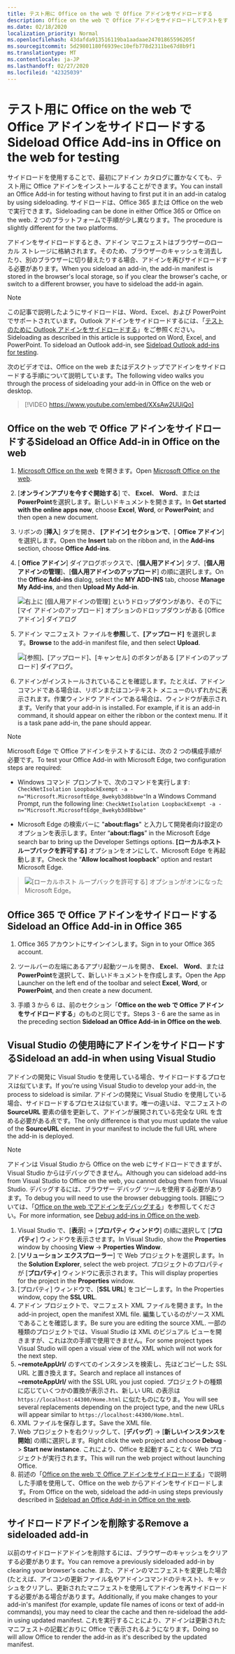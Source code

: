 ```yaml
---
title: テスト用に Office on the web で Office アドインをサイドロードする
description: Office on the web で Office アドインをサイドロードしてテストをする
ms.date: 02/18/2020
localization_priority: Normal
ms.openlocfilehash: 43dafda913516119ba1aadaae24701865596205f
ms.sourcegitcommit: 5d29801180f6939ec10efb778d2311be67d8b9f1
ms.translationtype: MT
ms.contentlocale: ja-JP
ms.lasthandoff: 02/27/2020
ms.locfileid: "42325039"
---
```

# <a name="sideload-office-add-ins-in-office-on-the-web-for-testing"></a><span data-ttu-id="8079f-103">テスト用に Office on the web で Office アドインをサイドロードする</span><span class="sxs-lookup"><span data-stu-id="8079f-103">Sideload Office Add-ins in Office on the web for testing</span></span>

<span data-ttu-id="8079f-104">サイドロードを使用することで、最初にアドイン カタログに置かなくても、テスト用に Office アドインをインストールすることができます。</span><span class="sxs-lookup"><span data-stu-id="8079f-104">You can install an Office Add-in for testing without having to first put it in an add-in catalog by using sideloading.</span></span> <span data-ttu-id="8079f-105">サイドロードは、Office 365 または Office on the web で実行できます。</span><span class="sxs-lookup"><span data-stu-id="8079f-105">Sideloading can be done in either Office 365 or Office on the web.</span></span> <span data-ttu-id="8079f-106">2 つのプラットフォームで手順が少し異なります。</span><span class="sxs-lookup"><span data-stu-id="8079f-106">The procedure is slightly different for the two platforms.</span></span>

<span data-ttu-id="8079f-107">アドインをサイドロードするとき、アドイン マニフェストはブラウザーのローカル ストレージに格納されます。そのため、ブラウザーのキャッシュを消去したり、別のブラウザーに切り替えたりする場合、アドインを再びサイドロードする必要があります。</span><span class="sxs-lookup"><span data-stu-id="8079f-107">When you sideload an add-in, the add-in manifest is stored in the browser's local storage, so if you clear the browser's cache, or switch to a different browser, you have to sideload the add-in again.</span></span>

> [!NOTE]
> <span data-ttu-id="8079f-p102">この記事で説明したようにサイドロードは、Word、Excel、および PowerPoint でサポートされています。Outlook アドインをサイドロードするには、「[テストのために Outlook アドインをサイドロードする](../outlook/sideload-outlook-add-ins-for-testing.md)」をご参照ください。</span><span class="sxs-lookup"><span data-stu-id="8079f-p102">Sideloading as described in this article is supported on Word, Excel, and PowerPoint. To sideload an Outlook add-in, see [Sideload Outlook add-ins for testing](../outlook/sideload-outlook-add-ins-for-testing.md).</span></span>

<span data-ttu-id="8079f-110">次のビデオでは、Office on the web またはデスクトップでアドインをサイドロードする手順について説明しています。</span><span class="sxs-lookup"><span data-stu-id="8079f-110">The following video walks you through the process of sideloading your add-in in Office on the web or desktop.</span></span>

> [!VIDEO https://www.youtube.com/embed/XXsAw2UUiQo]

## <a name="sideload-an-office-add-in-in-office-on-the-web"></a><span data-ttu-id="8079f-111">Office on the web で Office アドインをサイドロードする</span><span class="sxs-lookup"><span data-stu-id="8079f-111">Sideload an Office Add-in in Office on the web</span></span>

1. <span data-ttu-id="8079f-112">[Microsoft Office on the web](https://office.live.com/) を開きます。</span><span class="sxs-lookup"><span data-stu-id="8079f-112">Open [Microsoft Office on the web](https://office.live.com/).</span></span>

2. <span data-ttu-id="8079f-113">[**オンラインアプリを今すぐ開始する**] で、 **Excel**、 **Word**、または**PowerPoint**を選択します。新しいドキュメントを開きます。</span><span class="sxs-lookup"><span data-stu-id="8079f-113">In **Get started with the online apps now**, choose **Excel**, **Word**, or **PowerPoint**; and then open a new document.</span></span>

3. <span data-ttu-id="8079f-114">リボンの [**挿入**] タブを開き、 **[アドイン] セクションで**、[ **Office アドイン**] を選択します。</span><span class="sxs-lookup"><span data-stu-id="8079f-114">Open the **Insert** tab on the ribbon and, in the **Add-ins** section, choose **Office Add-ins**.</span></span>

4. <span data-ttu-id="8079f-115">[ **Office アドイン**] ダイアログボックスで、[**個人用アドイン**] タブ、[**個人用アドインの管理**]、[**個人用アドインのアップロード**] の順に選択します。</span><span class="sxs-lookup"><span data-stu-id="8079f-115">On the **Office Add-ins** dialog, select the **MY ADD-INS** tab, choose **Manage My Add-ins**, and then **Upload My Add-in**.</span></span>

    ![右上に [個人用アドインの管理] というドロップダウンがあり、その下に [マイ アドインのアップロード] オプションのドロップダウンがある [Office アドイン] ダイアログ](../images/office-add-ins-my-account.png)

5. <span data-ttu-id="8079f-117">アドイン マニフェスト ファイルを**参照**して、**[アップロード]** を選択します。</span><span class="sxs-lookup"><span data-stu-id="8079f-117">**Browse** to the add-in manifest file, and then select **Upload**.</span></span>

    ![[参照]、[アップロード]、[キャンセル] のボタンがある [アドインのアップロード] ダイアログ。](../images/upload-add-in.png)

6. <span data-ttu-id="8079f-p103">アドインがインストールされていることを確認します。たとえば、アドイン コマンドである場合は、リボンまたはコンテキスト メニューのいずれかに表示されます。作業ウィンドウ アドインである場合は、ウィンドウが表示されます。</span><span class="sxs-lookup"><span data-stu-id="8079f-p103">Verify that your add-in is installed. For example, if it is an add-in command, it should appear on either the ribbon or the context menu. If it is a task pane add-in, the pane should appear.</span></span>

> [!NOTE]
><span data-ttu-id="8079f-122">Microsoft Edge で Office アドインをテストするには、次の 2 つの構成手順が必要です。</span><span class="sxs-lookup"><span data-stu-id="8079f-122">To test your Office Add-in with Microsoft Edge, two configuration steps are required:</span></span> 
>
> - <span data-ttu-id="8079f-123">Windows コマンド プロンプトで、次のコマンドを実行します: `CheckNetIsolation LoopbackExempt -a -n="Microsoft.MicrosoftEdge_8wekyb3d8bbwe"`</span><span class="sxs-lookup"><span data-stu-id="8079f-123">In a Windows Command Prompt, run the following line: `CheckNetIsolation LoopbackExempt -a -n="Microsoft.MicrosoftEdge_8wekyb3d8bbwe"`</span></span>
>
> - <span data-ttu-id="8079f-124">Microsoft Edge の検索バーに "**about:flags**" と入力して開発者向け設定のオプションを表示します。</span><span class="sxs-lookup"><span data-stu-id="8079f-124">Enter “**about:flags**” in the Microsoft Edge search bar to bring up the Developer Settings options.</span></span>  <span data-ttu-id="8079f-125">**[ローカルホスト ループバックを許可する]** オプションをオンにして、Microsoft Edge を再起動します。</span><span class="sxs-lookup"><span data-stu-id="8079f-125">Check the “**Allow localhost loopback**” option and restart Microsoft Edge.</span></span>

>    ![[ローカルホスト ループバックを許可する] オプションがオンになった Microsoft Edge。](../images/allow-localhost-loopback.png)

## <a name="sideload-an-office-add-in-in-office-365"></a><span data-ttu-id="8079f-127">Office 365 で Office アドインをサイドロードする</span><span class="sxs-lookup"><span data-stu-id="8079f-127">Sideload an Office Add-in in Office 365</span></span>

1. <span data-ttu-id="8079f-128">Office 365 アカウントにサインインします。</span><span class="sxs-lookup"><span data-stu-id="8079f-128">Sign in to your Office 365 account.</span></span>

2. <span data-ttu-id="8079f-129">ツールバーの左端にあるアプリ起動ツールを開き、 **Excel**、 **Word**、または**PowerPoint**を選択して、新しいドキュメントを作成します。</span><span class="sxs-lookup"><span data-stu-id="8079f-129">Open the App Launcher on the left end of the toolbar and select **Excel**, **Word**, or **PowerPoint**, and then create a new document.</span></span>

3. <span data-ttu-id="8079f-130">手順 3 から 6 は、前のセクション「**Office on the web で Office アドインをサイドロードする**」のものと同じです。</span><span class="sxs-lookup"><span data-stu-id="8079f-130">Steps 3 - 6 are the same as in the preceding section **Sideload an Office Add-in in Office on the web**.</span></span>

## <a name="sideload-an-add-in-when-using-visual-studio"></a><span data-ttu-id="8079f-131">Visual Studio の使用時にアドインをサイドロードする</span><span class="sxs-lookup"><span data-stu-id="8079f-131">Sideload an add-in when using Visual Studio</span></span>

<span data-ttu-id="8079f-132">アドインの開発に Visual Studio を使用している場合、サイドロードするプロセスは似ています。</span><span class="sxs-lookup"><span data-stu-id="8079f-132">If you're using Visual Studio to develop your add-in, the process to sideload is similar.</span></span> <span data-ttu-id="8079f-133">アドインの開発に Visual Studio を使用している場合、サイドロードするプロセスは似ています。唯一の違いは、マニフェストの **SourceURL** 要素の値を更新して、アドインが展開されている完全な URL を含める必要がある点です。</span><span class="sxs-lookup"><span data-stu-id="8079f-133">The only difference is that you must update the value of the **SourceURL** element in your manifest to include the full URL where the add-in is deployed.</span></span>

> [!NOTE]
> <span data-ttu-id="8079f-134">アドインは Visual Studio から Office on the web にサイドロードできますが、Visual Studio からはデバッグできません。</span><span class="sxs-lookup"><span data-stu-id="8079f-134">Although you can sideload add-ins from Visual Studio to Office on the web, you cannot debug them from Visual Studio.</span></span> <span data-ttu-id="8079f-135">デバッグするには、ブラウザー デバッグ ツールを使用する必要があります。</span><span class="sxs-lookup"><span data-stu-id="8079f-135">To debug you will need to use the browser debugging tools.</span></span> <span data-ttu-id="8079f-136">詳細については、「[Office on the web でアドインをデバッグする](debug-add-ins-in-office-online.md)」を参照してください。</span><span class="sxs-lookup"><span data-stu-id="8079f-136">For more information, see [Debug add-ins in Office on the web](debug-add-ins-in-office-online.md).</span></span>

1. <span data-ttu-id="8079f-137">Visual Studio で、[**表示**]  ->  [**プロパティ ウィンドウ**] の順に選択して [**プロパティ**] ウィンドウを表示させます。</span><span class="sxs-lookup"><span data-stu-id="8079f-137">In Visual Studio, show the **Properties** window by choosing **View** -> **Properties Window**.</span></span>
2. <span data-ttu-id="8079f-138">[**ソリューション エクスプローラー**] で Web プロジェクトを選択します。</span><span class="sxs-lookup"><span data-stu-id="8079f-138">In the **Solution Explorer**, select the web project.</span></span> <span data-ttu-id="8079f-139">プロジェクトのプロパティが [**プロパティ**] ウィンドウに表示されます。</span><span class="sxs-lookup"><span data-stu-id="8079f-139">This will display properties for the project in the **Properties** window.</span></span>
3. <span data-ttu-id="8079f-140">[プロパティ] ウィンドウで、[**SSL URL**] をコピーします。</span><span class="sxs-lookup"><span data-stu-id="8079f-140">In the Properties window, copy the **SSL URL**.</span></span>
4. <span data-ttu-id="8079f-141">アドイン プロジェクトで、マニフェスト XML ファイルを開きます。</span><span class="sxs-lookup"><span data-stu-id="8079f-141">In the add-in project, open the manifest XML file.</span></span> <span data-ttu-id="8079f-142">編集しているのがソース XML であることを確認します。</span><span class="sxs-lookup"><span data-stu-id="8079f-142">Be sure you are editing the source XML.</span></span> <span data-ttu-id="8079f-143">一部の種類のプロジェクトでは、Visual Studio は XML のビジュアル ビューを開きますが、これは次の手順で使用できません。</span><span class="sxs-lookup"><span data-stu-id="8079f-143">For some project types Visual Studio will open a visual view of the XML which will not work for the next step.</span></span>
5. <span data-ttu-id="8079f-144">**~remoteAppUrl/** のすべてのインスタンスを検索し、先ほどコピーした SSL URL と置き換えます。</span><span class="sxs-lookup"><span data-stu-id="8079f-144">Search and replace all instances of **~remoteAppUrl/** with the SSL URL you just copied.</span></span> <span data-ttu-id="8079f-145">プロジェクトの種類に応じていくつかの置換が表示され、新しい URL の表示は `https://localhost:44300/Home.html` に似たものになりま。</span><span class="sxs-lookup"><span data-stu-id="8079f-145">You will see several replacements depending on the project type, and the new URLs will appear similar to `https://localhost:44300/Home.html`.</span></span>
6. <span data-ttu-id="8079f-146">XML ファイルを保存します。</span><span class="sxs-lookup"><span data-stu-id="8079f-146">Save the XML file.</span></span>
7. <span data-ttu-id="8079f-147">Web プロジェクトを右クリックして、[**デバッグ**]  ->  [**新しいインスタンスを開始**] の順に選択します。</span><span class="sxs-lookup"><span data-stu-id="8079f-147">Right click the web project and choose **Debug** -> **Start new instance**.</span></span> <span data-ttu-id="8079f-148">これにより、Office を起動することなく Web プロジェクトが実行されます。</span><span class="sxs-lookup"><span data-stu-id="8079f-148">This will run the web project without launching Office.</span></span>
8. <span data-ttu-id="8079f-149">前述の「[Office on the web で Office アドインをサイドロードする](#sideload-an-office-add-in-in-office-on-the-web)」で説明した手順を使用して、Office on the web からアドインをサイドロードします。</span><span class="sxs-lookup"><span data-stu-id="8079f-149">From Office on the web, sideload the add-in using steps previously described in [Sideload an Office Add-in in Office on the web](#sideload-an-office-add-in-in-office-on-the-web).</span></span>

## <a name="remove-a-sideloaded-add-in"></a><span data-ttu-id="8079f-150">サイドロードアドインを削除する</span><span class="sxs-lookup"><span data-stu-id="8079f-150">Remove a sideloaded add-in</span></span>

<span data-ttu-id="8079f-151">以前のサイドロードアドインを削除するには、ブラウザーのキャッシュをクリアする必要があります。</span><span class="sxs-lookup"><span data-stu-id="8079f-151">You can remove a previously sideloaded add-in by clearing your browser's cache.</span></span> <span data-ttu-id="8079f-152">また、アドインのマニフェストを変更した場合 (たとえば、アイコンの更新ファイル名やアドインコマンドのテキスト)、キャッシュをクリアし、更新されたマニフェストを使用してアドインを再サイドロードする必要がある場合があります。</span><span class="sxs-lookup"><span data-stu-id="8079f-152">Additionally, if you make changes to your add-in's manifest (for example, update file names of icons or text of add-in commands), you may need to clear the cache and then re-sideload the add-in using updated manifest.</span></span> <span data-ttu-id="8079f-153">これを実行することにより、アドインは更新されたマニフェストの記載どおりに Office で表示されるようになります。</span><span class="sxs-lookup"><span data-stu-id="8079f-153">Doing so will allow Office to render the add-in as it's described by the updated manifest.</span></span>
